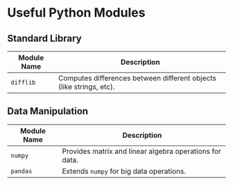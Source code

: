 # Useful Python Modules

## Standard Library

| Module Name | Description                                                  |
| ----------- | ------------------------------------------------------------ |
| `difflib`   | Computes differences between different objects (like strings, etc). |

## Data Manipulation

| Module Name | Description                                             |
| ----------- | ------------------------------------------------------- |
| `numpy`     | Provides matrix and linear algebra operations for data. |
| `pandas`    | Extends `numpy` for big data operations.                |


